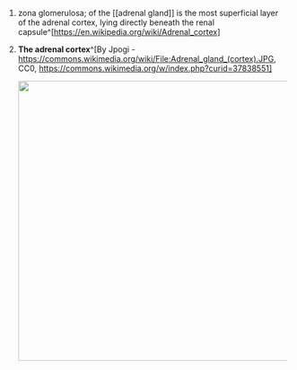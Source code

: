 1. zona glomerulosa; of the [[adrenal gland]] is the most superficial layer of the adrenal cortex, lying directly beneath the renal capsule^[https://en.wikipedia.org/wiki/Adrenal_cortex]
2. **The adrenal cortex**^[By Jpogi - https://commons.wikimedia.org/wiki/File:Adrenal_gland_(cortex).JPG, CC0, https://commons.wikimedia.org/w/index.php?curid=37838551]

	<img src="https://upload.wikimedia.org/wikipedia/commons/c/c6/Adrenal_cortex_labelled.jpg" width="500" />